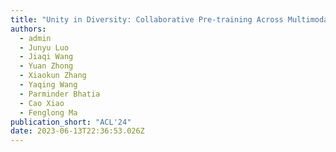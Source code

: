```yaml
---
title: "Unity in Diversity: Collaborative Pre-training Across Multimodal Medical Sources."
authors:
  - admin
  - Junyu Luo
  - Jiaqi Wang
  - Yuan Zhong
  - Xiaokun Zhang
  - Yaqing Wang
  - Parminder Bhatia
  - Cao Xiao  
  - Fenglong Ma
publication_short: "ACL'24"
date: 2023-06-13T22:36:53.026Z
---
```

